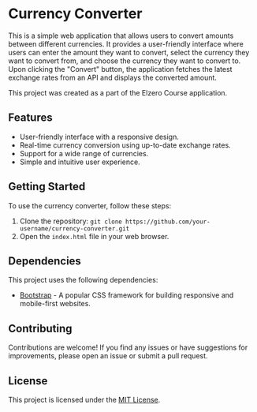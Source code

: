 # Currency Converter

This is a simple web application that allows users to convert amounts between different currencies. It provides a user-friendly interface where users can enter the amount they want to convert, select the currency they want to convert from, and choose the currency they want to convert to. Upon clicking the "Convert" button, the application fetches the latest exchange rates from an API and displays the converted amount.

This project was created as a part of the Elzero Course application.

## Features

- User-friendly interface with a responsive design.
- Real-time currency conversion using up-to-date exchange rates.
- Support for a wide range of currencies.
- Simple and intuitive user experience.

## Getting Started

To use the currency converter, follow these steps:

1. Clone the repository: `git clone https://github.com/your-username/currency-converter.git`
2. Open the `index.html` file in your web browser.

## Dependencies

This project uses the following dependencies:

- [Bootstrap](https://getbootstrap.com/) - A popular CSS framework for building responsive and mobile-first websites.

## Contributing

Contributions are welcome! If you find any issues or have suggestions for improvements, please open an issue or submit a pull request.

## License

This project is licensed under the [MIT License](LICENSE).

